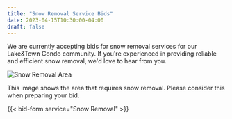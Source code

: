 ```yaml
---
title: "Snow Removal Service Bids"
date: 2023-04-15T10:30:00-04:00
draft: false
---
```


We are currently accepting bids for snow removal services for our Lake&Town Condo community. If you're experienced in providing reliable and efficient snow removal, we'd love to hear from you.

![Snow Removal Area](/images/snow-removal-area.jpg)

This image shows the area that requires snow removal. Please consider this when preparing your bid.

{{< bid-form service="Snow Removal" >}}